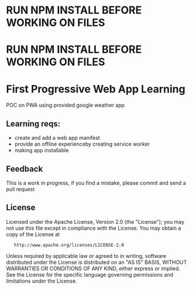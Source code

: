 
# RUN NPM INSTALL BEFORE WORKING ON FILES
# RUN NPM INSTALL BEFORE WORKING ON FILES

#  First Progressive Web App Learning 

POC on PWA using provided google weather app


## Learning reqs:

* create and add a web app manifest
* provide an offline experienceby creating service worker
* making app installable



## Feedback

This is a work in progress, if you find a mistake, please commit and send a pull request


## License


   Licensed under the Apache License, Version 2.0 (the "License");
   you may not use this file except in compliance with the License.
   You may obtain a copy of the License at

       http://www.apache.org/licenses/LICENSE-2.0

   Unless required by applicable law or agreed to in writing, software
   distributed under the License is distributed on an "AS IS" BASIS,
   WITHOUT WARRANTIES OR CONDITIONS OF ANY KIND, either express or implied.
   See the License for the specific language governing permissions and
   limitations under the License.
